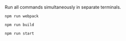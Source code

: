 Run all commands simultaneously in separate terminals.

```npm run webpack```

```npm run build```

```npm run start```